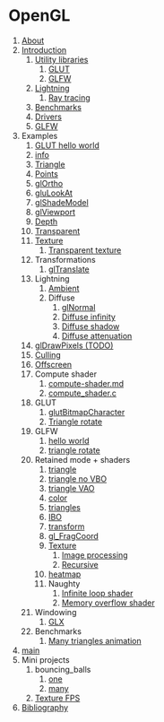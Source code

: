 # OpenGL

1.  [About](about.md)
1.  [Introduction](introduction.md)
    1.  [Utility libraries](utility-libraries.md)
        1.  [GLUT](glut.md)
        1.  [GLFW](glfw.md)
    1.  [Lightning](lightning.md)
        1. [Ray tracing](ray-tracing.md)
    1.  [Benchmarks](benchmarks.md)
    1.  [Drivers](drivers.md)
    1.  [GLFW](glfw.md)
1.  Examples
    1.  [GLUT hello world](hello_world.c)
    1.  [info](info.c)
    1.  [Triangle](triangle.c)
    1.  [Points](points.c)
    1.  [glOrtho](ortho.c)
    1.  [gluLookAt](look_at.c)
    1.  [glShadeModel](shade_model.c)
    1.  [glViewport](viewport.c)
    1.  [Depth](depth.c)
    1.  [Transparent](transparent.c)
    1.  [Texture](texture.c)
        1.  [Transparent texture](texture_transparent.c)
    1.  Transformations
        1.  [glTranslate](glTranslate.c)
    1.  Lightning
        1.  [Ambient](ambient.c)
        1.  Diffuse
            1.  [glNormal](normal.c)
            1.  [Diffuse infinity](diffuse_infinity.c)
            1.  [Diffuse shadow](diffuse_shadow.c)
            1.  [Diffuse attenuation](diffuse_attenuation.c)
    1.  [glDrawPixels (TODO)](draw_pixels.c)
    1.  [Culling](culling.c)
    1.  [Offscreen](offscreen.c)
    1.  Compute shader
        1.  [compute-shader.md](compute-shader.md)
        1.  [compute_shader.c](glfw_compute_shader.c)
    1.  GLUT
        1. [glutBitmapCharacter](bitmap_character.c)
        1. [Triangle rotate](triangle_rotate.c)
    1.  GLFW
        1.  [hello world](glfw_hello_world.c)
        1.  [triangle rotate](glfw_triangle_rotate.c)
    1.  Retained mode + shaders
        1.  [triangle](glfw_triangle_vbo.c)
        1.  [triangle no VBO](glfw_triangle_no_vbo.c)
        1.  [triangle VAO](glfw_triangle_vao.c)
        1.  [color](glfw_color.c)
        1.  [triangles](glfw_triangles.c)
        1.  [IBO](glfw_ibo.c)
        1.  [transform](glfw_transform.c)
        1.  [gl_FragCoord](glfw_gl_frag_coord.c)
        1.  [Texture](glfw_texture.c)
            1.  [Image processing](glfw_webcam_image_process.c)
            1.  [Recursive](glfw_recursive.c.off)
        1.  [heatmap](glfw_heatmap.c)
        1.  Naughty
            1.  [Infinite loop shader](glfw_infinite_loop_shader.c.off)
            1.  [Memory overflow shader](glfw_memory_overflow_shader.c.off)
    1.  Windowing
        1.  [GLX](glx.c)
    1.  Benchmarks
        1.  [Many triangles animation](many_triangles_animation.c)
1.  [main](main.cpp)
1.  Mini projects
    1.  bouncing_balls
        1. [one](bouncing_balls_one.cpp)
        1. [many](bouncing_balls_many.cpp)
    1.  [Texture FPS](texture_fps.cpp)
1.  [Bibliography](bibliography.md)
